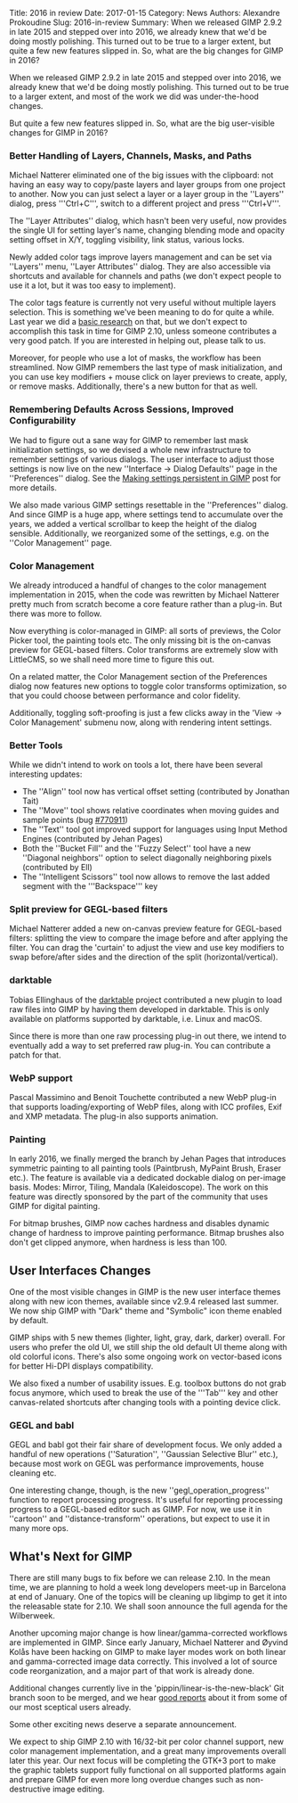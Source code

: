 Title: 2016 in review
Date: 2017-01-15
Category: News
Authors: Alexandre Prokoudine
Slug: 2016-in-review
Summary: When we released GIMP 2.9.2 in late 2015 and stepped over into 2016, we already knew that we'd be doing mostly polishing. This turned out to be true to a larger extent, but quite a few new features slipped in. So, what are the big changes for GIMP in 2016?

When we released GIMP 2.9.2 in late 2015 and stepped over into 2016, we already knew that we'd be doing mostly polishing. This turned out to be true to a larger extent, and most of the work we did was under-the-hood changes.

But quite a few new features slipped in. So, what are the big user-visible changes for GIMP in 2016?

### Better Handling of Layers, Channels, Masks, and Paths

Michael Natterer eliminated one of the big issues with the clipboard: not having an easy way to copy/paste layers and layer groups from one project to another. Now you can just select a layer or a layer group in the ''Layers'' dialog, press '''Ctrl+C''', switch to a different project and press '''Ctrl+V'''.

The ''Layer Attributes'' dialog, which hasn't been very useful, now provides the single UI for setting layer's name, changing blending mode and opacity setting offset in X/Y, toggling visibility, link status, various locks.

Newly added color tags improve layers management and can be set via ''Layers'' menu, ''Layer Attributes'' dialog. They are also accessible via shortcuts and available for channels and paths (we don't expect people to use it a lot, but it was too easy to implement).

The color tags feature is currently not very useful without multiple layers selection. This is something we've been meaning to do for quite a while. Last year we did a [basic research](http://gui.gimp.org/index.php/Multi-layer_selection_workgroup) on that, but we don't expect to accomplish this task in time for GIMP 2.10, unless someone contributes a very good patch. If you are interested in helping out, please talk to us.

Moreover, for people who use a lot of masks, the workflow has been streamlined. Now GIMP remembers the last type of mask initialization, and you can use key modifiers + mouse click on layer previews to create, apply, or remove masks. Additionally, there's a new button for that as well.

### Remembering Defaults Across Sessions, Improved Configurability

We had to figure out a sane way for GIMP to remember last mask initialization settings, so we devised a whole new infrastructure to remember settings of various dialogs. The user interface to adjust those settings is now live on the new ''Interface -> Dialog Defaults'' page in the ''Preferences'' dialog. See the [Making settings persistent in GIMP](https://www.gimp.org/news/2016/10/06/making-settings-persistent/) post for more details.

We also made various GIMP settings resettable in the ''Preferences'' dialog. And since GIMP is a huge app, where settings tend to accumulate over the years, we added a vertical scrollbar to keep the height of the dialog sensible. Additionally, we reorganized some of the settings, e.g. on the ''Color Management'' page.

### Color Management

We already introduced a handful of changes to the color management implementation in 2015, when the code was rewritten by Michael Natterer pretty much from scratch become a core feature rather than a plug-in. But there was more to follow.

Now everything is color-managed in GIMP: all sorts of previews, the Color Picker tool, the painting tools etc. The only missing bit is the on-canvas preview for GEGL-based filters. Color transforms are extremely slow with LittleCMS, so we shall need more time to figure this out.

On a related matter, the Color Management section of the Preferences dialog now features new options to toggle color transforms optimization, so that you could choose between performance and color fidelity.

Additionally, toggling soft-proofing is just a few clicks away in the 'View -> Color Management' submenu now, along with rendering intent settings.

### Better Tools

While we didn't intend to work on tools a lot, there have been several interesting updates:

* The ''Align'' tool now has vertical offset setting (contributed by Jonathan Tait)
* The ''Move'' tool shows relative coordinates when moving guides and sample points (bug [#770911](https://bugzilla.gnome.org/show_bug.cgi?id=770911))
* The ''Text'' tool got improved support for languages using Input Method Engines (contributed by Jehan Pages)
* Both the ''Bucket Fill'' and the ''Fuzzy Select'' tool have a new ''Diagonal neighbors'' option to select diagonally neighboring pixels (contributed by Ell)
* The ''Intelligent Scissors'' tool now allows to remove the last added segment with the '''Backspace''' key

### Split preview for GEGL-based filters

Michael Natterer added a new on-canvas preview feature for GEGL-based filters: splitting the view to compare the image before and after applying the filter. You can drag the 'curtain' to adjust the view and use key modifiers to swap before/after sides and the direction of the split (horizontal/vertical).

### darktable

Tobias Ellinghaus of the [darktable](https://www.darktable.org) project contributed a new plugin to load raw files into GIMP by having them developed in darktable. This is only available on platforms supported by darktable, i.e. Linux and macOS.

Since there is more than one raw processing plug-in out there, we intend to eventually add a way to set preferred raw plug-in. You can contribute a patch for that.

### WebP support

Pascal Massimino and Benoit Touchette contributed a new WebP plug-in that supports loading/exporting of WebP files, along with ICC profiles, Exif and XMP metadata. The plug-in also supports animation.

### Painting

In early 2016, we finally merged the branch by Jehan Pages that introduces symmetric painting to all painting tools (Paintbrush, MyPaint Brush, Eraser etc.). The feature is available via a dedicated dockable dialog on per-image basis. Modes: Mirror, Tiling, Mandala (Kaleidoscope). The work on this feature was directly sponsored by the part of the community that uses GIMP for digital painting.

For bitmap brushes, GIMP now caches hardness and disables dynamic change of hardness to improve painting performance. Bitmap brushes also don't get clipped anymore, when hardness is less than 100.

## User Interfaces Changes

One of the most visible changes in GIMP is the new user interface themes along with new icon themes, available since v2.9.4 released last summer. We now ship GIMP with "Dark" theme and "Symbolic" icon theme enabled by default.

GIMP ships with 5 new themes (lighter, light, gray, dark, darker) overall. For users who prefer the old UI, we still ship the old default UI theme along with old colorful icons. There's also some ongoing work on vector-based icons for better Hi-DPI displays compatibility.

We also fixed a number of usability issues. E.g. toolbox buttons do not grab focus anymore, which used to break the use of the '''Tab''' key and other canvas-related shortcuts after changing tools with a pointing device click.

### GEGL and babl

GEGL and babl got their fair share of development focus. We only added a handful of new operations (''Saturation'', ''Gaussian Selective Blur'' etc.), because most work on GEGL was performance improvements, house cleaning etc. 

One interesting change, though, is the new ''gegl_operation_progress'' function to report processing progress. It's useful for reporting processing progress to a GEGL-based editor such as GIMP. For now, we use it in ''cartoon'' and ''distance-transform'' operations, but expect to use it in many more ops.

## What's Next for GIMP

There are still many bugs to fix before we can release 2.10. In the mean time, we are planning to hold a week long developers meet-up in Barcelona at end of January. One of the topics will be cleaning up libgimp to get it into the releasable state for 2.10. We shall soon announce the full agenda for the Wilberweek.

Another upcoming major change is how linear/gamma-corrected workflows are implemented in GIMP. Since early January, Michael Natterer and Øyvind Kolås have been hacking on GIMP to make layer modes work on both linear and gamma-corrected image data correctly. This involved a lot of source code reorganization, and a major part of that work is already done.

Additional changes currently live in the 'pippin/linear-is-the-new-black' Git branch soon to be merged, and we hear [good reports](http://ninedegreesbelow.com/files/linear-is-the-new-black.html) about it from some of our most sceptical users already.

Some other exciting news deserve a separate announcement.

We expect to ship GIMP 2.10 with 16/32-bit per color channel support, new color management implementation, and a great many improvements overall later this year. Our next focus will be completing the GTK+3 port to make the graphic tablets support fully functional on all supported platforms again and prepare GIMP for even more long overdue changes such as non-destructive image editing.